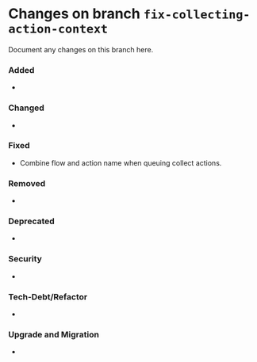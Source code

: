 # Changes on branch `fix-collecting-action-context`
Document any changes on this branch here.
### Added
- 

### Changed
- 

### Fixed
- Combine flow and action name when queuing collect actions.

### Removed
- 

### Deprecated
- 

### Security
- 

### Tech-Debt/Refactor
- 

### Upgrade and Migration
- 
